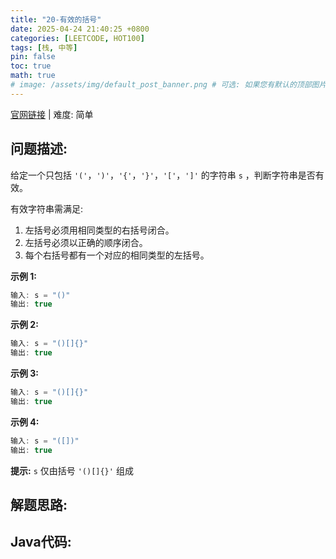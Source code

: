 ```yaml
---
title: "20-有效的括号"
date: 2025-04-24 21:40:25 +0800
categories: [LEETCODE, HOT100]
tags: [栈, 中等]
pin: false
toc: true
math: true
# image: /assets/img/default_post_banner.png # 可选: 如果您有默认的顶部图片，取消注释并修改路径
---
```


[官网链接](https://leetcode.cn/problems/valid-parentheses/) \| 难度: 简单

## 问题描述: 

给定一个只包括 `'('`，`')'`，`'{'`，`'}'`，`'['`，`']'` 的字符串 `s` ，判断字符串是否有效。

有效字符串需满足: 

1. 左括号必须用相同类型的右括号闭合。
2. 左括号必须以正确的顺序闭合。
3. 每个右括号都有一个对应的相同类型的左括号。

**示例 1:**

```java
输入: s = "()"
输出: true
```

**示例 2:**

```java
输入: s = "()[]{}"
输出: true
```

**示例 3:**

```java
输入: s = "()[]{}"
输出: true
```

**示例 4:**

```java
输入: s = "([])"
输出: true
```

**提示:** `s` 仅由括号 `'()[]{}'` 组成

## 解题思路: 



## Java代码: 
